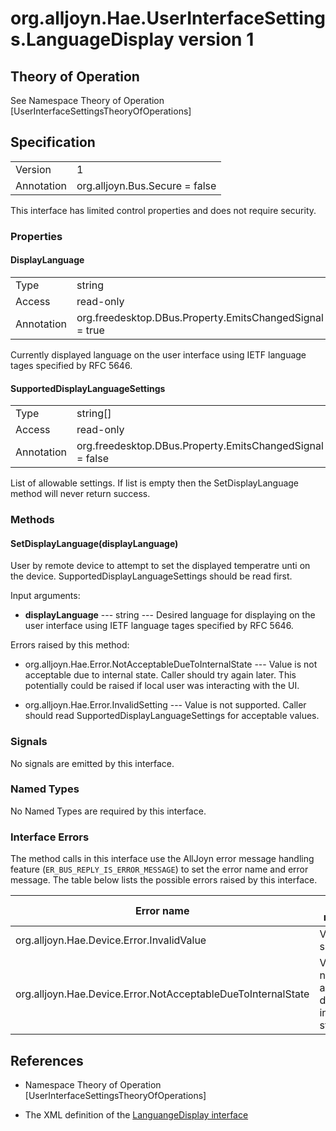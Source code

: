 # org.alljoyn.Hae.UserInterfaceSettings.LanguageDisplay version 1

## Theory of Operation

See Namespace Theory of Operation [UserInterfaceSettingsTheoryOfOperations]

## Specification

|                       |                                                                       |
|-----------------------|-----------------------------------------------------------------------|
| Version               | 1                                                                     |
| Annotation            | org.alljoyn.Bus.Secure = false                                        |

This interface has limited control properties and does not require security.  

### Properties

#### DisplayLanguage

|                       |                                                                       |
|-----------------------|-----------------------------------------------------------------------|
| Type                  | string                                                                  |
| Access                | read-only                                                             |
| Annotation            | org.freedesktop.DBus.Property.EmitsChangedSignal = true               |

Currently displayed language on the user interface using IETF language tages
specified by RFC 5646.  

#### SupportedDisplayLanguageSettings

|                       |                                                                       |
|-----------------------|-----------------------------------------------------------------------|
| Type                  | string[]                                                              |
| Access                | read-only                                                             |
| Annotation            | org.freedesktop.DBus.Property.EmitsChangedSignal = false              |

List of allowable settings.  If list is empty then the SetDisplayLanguage
method will never return success.


### Methods


#### SetDisplayLanguage(displayLanguage)

User by remote device to attempt to set the displayed temperatre unti on the 
device.  SupportedDisplayLanguageSettings should be read first.

Input arguments:

* **displayLanguage** --- string --- Desired language for displaying on the user
interface using IETF language tages specified by RFC 5646.

Errors raised by this method:

* org.alljoyn.Hae.Error.NotAcceptableDueToInternalState --- Value is not 
acceptable due to internal state.  Caller should try again later.  This 
potentially could be raised if local user was interacting with the UI.

* org.alljoyn.Hae.Error.InvalidSetting --- Value is not supported.  Caller 
should read SupportedDisplayLanguageSettings for acceptable values.

### Signals

No signals are emitted by this interface.

### Named Types

No Named Types are required by this interface.

### Interface Errors

The method calls in this interface use the AllJoyn error message handling feature
(`ER_BUS_REPLY_IS_ERROR_MESSAGE`) to set the error name and error message. The table
below lists the possible errors raised by this interface.

| Error name                                                   | Error message                                 |
|--------------------------------------------------------------|-----------------------------------------------|
| org.alljoyn.Hae.Device.Error.InvalidValue                    | Value not supported                           |
| org.alljoyn.Hae.Device.Error.NotAcceptableDueToInternalState | Value is not acceptable due to internal state |



## References

* Namespace Theory of Operation [UserInterfaceSettingsTheoryOfOperations]

* The XML definition of the [LanguangeDisplay interface](LanguageDisplay-v1.xml)
